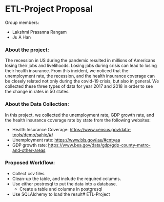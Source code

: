 # ETL-Project Proposal

Group members:
* Lakshmi Prasanna Rangam
* Ju A Han

### About the project:
The recession in US during the pandemic resulted in millions of Americans losing their jobs and livelihoods. Losing jobs during crisis can lead to losing their health insurance. From this incident, we noticed that the unemployment rate, the recession, and the health insurance coverage can be closely related not only during the covid-19 crisis, but also in general. We collected these three types of data for year 2017 and 2018 in order to see the change in rates in 50 states.

### About the Data Collection:
In this project, we collected the unemployment rate, GDP growth rate, and the health insurance coverage rate by state from the following websites:
* Health Insurance Coverage: https://www.census.gov/data-tools/demo/sahie/#/
* Unemployment rate: https://www.bls.gov/lau/#cntyaa
* GDP growth rate: https://www.bea.gov/data/gdp/gdp-county-metro-and-other-areas

### Proposed Workflow:
* Collect csv files
* Clean-up the table, and include the required columns.
* Use either postresql to put the data into a database.
    * Create a table and columns in postgresql
* Use SQLAlchemy to load the result# ETL-Project
